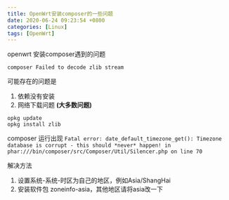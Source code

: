 ```yaml
---
title: OpenWrt安装composer的一些问题
date: 2020-06-24 09:23:54 +0800
categories: [Linux]
tags: [OpenWrt]
---
```

openwrt 安装composer遇到的问题

``composer Failed to decode zlib stream``

可能存在的问题是

1. 依赖没有安装
2. 网络下载问题 **(大多数问题)**

```shell
opkg update
opkg install zlib
```

composer 运行出现 ``Fatal error: date_default_timezone_get(): Timezone database is corrupt - this should *never* happen! in phar:///bin/composer/src/Composer/Util/Silencer.php on line 70 ``

解决方法

1. 设置系统-系统-时区为自己的地区，例如Asia/ShangHai
2. 安装软件包 zoneinfo-asia，其他地区请将asia改一下
